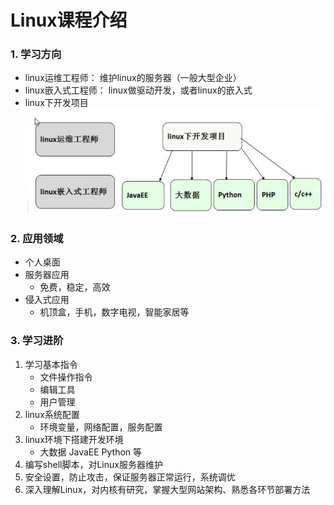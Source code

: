 # Linux课程介绍
### 1. 学习方向
* linux运维工程师： 维护linux的服务器（一般大型企业）
* linux嵌入式工程师： linux做驱动开发，或者linux的嵌入式
* linux下开发项目
![学习方向](../imgs/1/学习方向.jpg)
### 2. 应用领域
* 个人桌面
* 服务器应用
    * 免费，稳定，高效
* 侵入式应用
    * 机顶盒，手机，数字电视，智能家居等
### 3. 学习进阶
1. 学习基本指令
    * 文件操作指令
    * 编辑工具
    * 用户管理
2. linux系统配置
    * 环境变量，网络配置，服务配置
3. linux环境下搭建开发环境
    * 大数据 JavaEE Python 等
4. 编写shell脚本，对Linux服务器维护
5. 安全设置，防止攻击，保证服务器正常运行，系统调优
6. 深入理解Linux，对内核有研究，掌握大型网站架构、熟悉各环节部署方法
